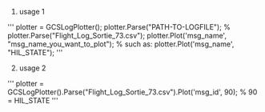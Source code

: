 1. usage 1

'''
plotter = GCSLogPlotter();
plotter.Parse("PATH-TO-LOGFILE"); % plotter.Parse("Flight_Log_Sortie_73.csv");
plotter.Plot('msg_name', "msg_name_you_want_to_plot"); % such as: plotter.Plot('msg_name', "HIL_STATE");
'''

2. usage 2

'''
plotter = GCSLogPlotter().Parse("Flight_Log_Sortie_73.csv").Plot('msg_id', 90); 
% 90 = HIL_STATE
'''
